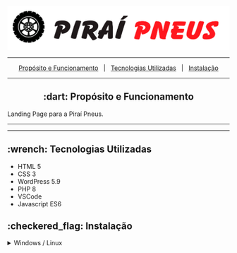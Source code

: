 <div align="center">
    <img src="./logo.png">
</div>

<hr>

<p align="center">
    <a href="#-dart-propósito-e-funcionamento">Propósito e Funcionamento</a> &#xa0; | &#xa0; 
    <a href="#-wrench-tecnologias-utilizadas-">Tecnologias Utilizadas</a> &#xa0; | &#xa0; 
    <a href="#-checkered_flag-instalação-">Instalação</a>
</p>

<hr>

<h2 id="proposito" align="center"> :dart: Propósito e Funcionamento</h2>

<p>
    Landing Page para a Piraí Pneus.
</p>

<hr>

<hr>

<h2> :wrench: Tecnologias Utilizadas </h2>

<ul>
    <li>HTML 5</li>
    <li>CSS 3</li>
    <li>WordPress 5.9</li>
    <li>PHP 8</li>
    <li>VSCode</li>
    <li>Javascript ES6</li>
</ul>

<h2> :checkered_flag: Instalação </h2>

<details>
<summary>Windows / Linux</summary>

    1. Download this repo in .zip format.
    2. Put it inside your WordPress Themes folder:
        "wordpressinstalationfolder\wp-content\themes"
    3. Activate your theme in the WP admin menu.
</details>
